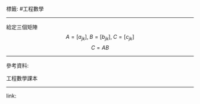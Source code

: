 標籤: #工程數學 

---

給定三個矩陣
$$A = [a_{ jk }], \; B = [b_{ jk }], \; C = [c_{ jk }]$$
$$C = AB$$



---

參考資料:

工程數學課本

---

link:

